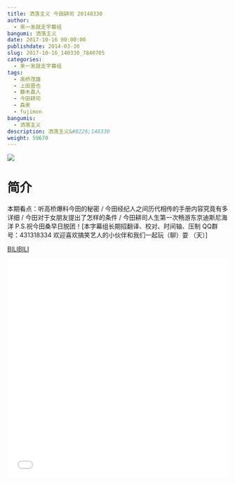```yaml
---
title: 洒落主义 今田耕司 20140330
author: 
  - 来一发就走字幕组
bangumi: 洒落主义
date: 2017-10-16 00:00:00
publishdate: 2014-03-30
slug: 2017-10-16_140330_7840705
categories: 
  - 来一发就走字幕组
tags: 
  - 高桥茂雄
  - 上田晋也
  - 藤木直人
  - 今田耕司
  - 森泉
  - fujimon
bangumis: 
  - 洒落主义
description: 洒落主义&#8226;140330
weight: 59670
---
```


![](https://i.imgur.com/zIYnmoz.jpg)

# 简介  
本期看点：听高桥爆料今田的秘密 / 今田经纪人之间历代相传的手册内容究竟有多详细 / 今田对于女朋友提出了怎样的条件 / 今田耕司人生第一次畅游东京迪斯尼海洋 P.S.祝今田桑早日脱团！[本字幕组长期招翻译、校对、时间轴、压制   QQ群号：431318334 欢迎喜欢搞笑艺人的小伙伴和我们一起玩（聊）耍 （天）] 


  [BILIBILI](https://www.bilibili.com/video/av7840705/)


<div class="vcontainer">  <iframe class='video' src="//www.bilibili.com/blackboard/player.html?aid=7840705" width="100%" height="500" frameborder="0" allowfullscreen="allowfullscreen"></iframe></div>

